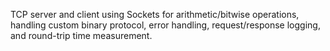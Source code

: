 TCP server and client using Sockets for arithmetic/bitwise operations, handling custom binary protocol, error handling, request/response logging, and round-trip time measurement.
